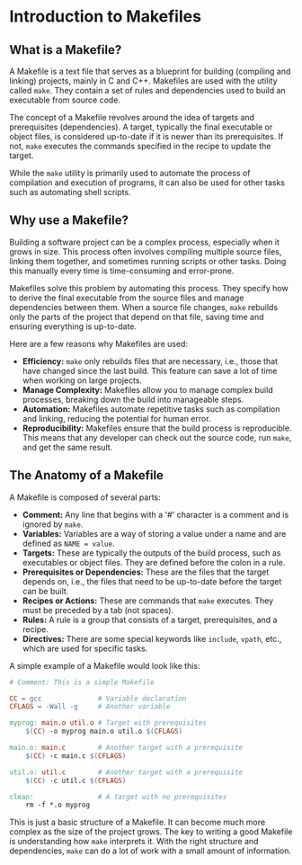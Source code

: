 # Introduction to Makefiles

## What is a Makefile?

A Makefile is a text file that serves as a blueprint for building (compiling and linking) projects, mainly in C and C++. Makefiles are used with the utility called `make`. They contain a set of rules and dependencies used to build an executable from source code. 

The concept of a Makefile revolves around the idea of targets and prerequisites (dependencies). A target, typically the final executable or object files, is considered up-to-date if it is newer than its prerequisites. If not, `make` executes the commands specified in the recipe to update the target.

While the `make` utility is primarily used to automate the process of compilation and execution of programs, it can also be used for other tasks such as automating shell scripts.

## Why use a Makefile?

Building a software project can be a complex process, especially when it grows in size. This process often involves compiling multiple source files, linking them together, and sometimes running scripts or other tasks. Doing this manually every time is time-consuming and error-prone.

Makefiles solve this problem by automating this process. They specify how to derive the final executable from the source files and manage dependencies between them. When a source file changes, `make` rebuilds only the parts of the project that depend on that file, saving time and ensuring everything is up-to-date.

Here are a few reasons why Makefiles are used:

- **Efficiency:** `make` only rebuilds files that are necessary, i.e., those that have changed since the last build. This feature can save a lot of time when working on large projects.
- **Manage Complexity:** Makefiles allow you to manage complex build processes, breaking down the build into manageable steps.
- **Automation:** Makefiles automate repetitive tasks such as compilation and linking, reducing the potential for human error.
- **Reproducibility:** Makefiles ensure that the build process is reproducible. This means that any developer can check out the source code, run `make`, and get the same result.

## The Anatomy of a Makefile

A Makefile is composed of several parts:

- **Comment:** Any line that begins with a '#' character is a comment and is ignored by `make`.
- **Variables:** Variables are a way of storing a value under a name and are defined as `NAME = value`.
- **Targets:** These are typically the outputs of the build process, such as executables or object files. They are defined before the colon in a rule.
- **Prerequisites or Dependencies:** These are the files that the target depends on, i.e., the files that need to be up-to-date before the target can be built.
- **Recipes or Actions:** These are commands that `make` executes. They must be preceded by a tab (not spaces).
- **Rules:** A rule is a group that consists of a target, prerequisites, and a recipe.
- **Directives:** There are some special keywords like `include`, `vpath`, etc., which are used for specific tasks.

A simple example of a Makefile would look like this:

```Makefile
# Comment: This is a simple Makefile

CC = gcc              # Variable declaration
CFLAGS = -Wall -g     # Another variable

myprog: main.o util.o # Target with prerequisites
    $(CC) -o myprog main.o util.o $(CFLAGS)

main.o: main.c        # Another target with a prerequisite
    $(CC) -c main.c $(CFLAGS)

util.o: util.c        # Another target with a prerequisite
    $(CC) -c util.c $(CFLAGS)

clean:                # A target with no prerequisites
    rm -f *.o myprog
```

This is just a basic structure of a Makefile. It can become much more complex as the size of the project grows. The key to writing a good Makefile is understanding how `make` interprets it. With the right structure and dependencies, `make` can do a lot of work with a small amount of information.
